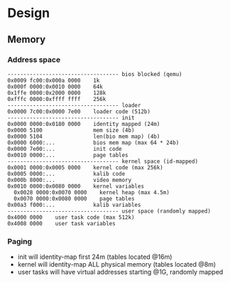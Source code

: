 # Design

## Memory

### Address space

	----------------------------------- bios blocked (qemu)
	0x0009 fc00:0x000a 0000    1k
	0x000f 0000:0x0010 0000    64k
	0x1ffe 0000:0x2000 0000    128k
	0xfffc 0000:0xffff ffff    256k
	----------------------------------- loader
	0x0000 7c00:0x0000 7e00    loader code (512b)
	----------------------------------- init
	0x0000 0000:0x0180 0000    identity mapped (24m)
	0x0000 5100                mem size (4b)
	0x0000 5104                len(bio mem map) (4b)
	0x0000 6000:...            bios mem map (max 64 * 24b)
	0x0000 7e00:...            init code
	0x0010 0000:...            page tables
	----------------------------------- kernel space (id-mapped)
	0x0001 0000:0x0005 0000    kernel code (max 256k)
	0x0005 0000:...            kalib code
	0x000b 8000:...            video memory
	0x0010 0000:0x0080 0000    kernel variables
	  0x0028 0000:0x0070 0000    kernel heap (max 4.5m)
	  0x0070 0000:0x0080 0000    page tables
	0x00a3 f000:...            kalib variables
	----------------------------------- user space (randomly mapped)
	0x4000 0000    user task code (max 512k)
	0x4008 0000    user task variables

### Paging

* init will identity-map first 24m (tables located @16m)
* kernel will identity-map ALL physical memory (tables located @8m)
* user tasks will have virtual addresses starting @1G, randomly mapped